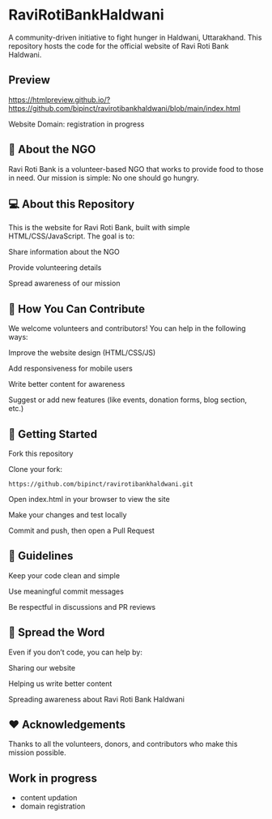 # RaviRotiBankHaldwani

A community-driven initiative to fight hunger in Haldwani, Uttarakhand.
This repository hosts the code for the official website of Ravi Roti Bank Haldwani.

## Preview

https://htmlpreview.github.io/?https://github.com/bipinct/ravirotibankhaldwani/blob/main/index.html

Website Domain: registration in progress

## 🌟 About the NGO

Ravi Roti Bank is a volunteer-based NGO that works to provide food to those in need. Our mission is simple: No one should go hungry.

## 💻 About this Repository

This is the website for Ravi Roti Bank, built with simple HTML/CSS/JavaScript.
The goal is to:

Share information about the NGO

Provide volunteering details

Spread awareness of our mission

## 🙌 How You Can Contribute

We welcome volunteers and contributors! You can help in the following ways:

Improve the website design (HTML/CSS/JS)

Add responsiveness for mobile users

Write better content for awareness

Suggest or add new features (like events, donation forms, blog section, etc.)

## 🚀 Getting Started

Fork this repository

Clone your fork:
```
https://github.com/bipinct/ravirotibankhaldwani.git
```
Open index.html in your browser to view the site

Make your changes and test locally

Commit and push, then open a Pull Request

## 📝 Guidelines

Keep your code clean and simple

Use meaningful commit messages

Be respectful in discussions and PR reviews

## 📢 Spread the Word

Even if you don’t code, you can help by:

Sharing our website

Helping us write better content

Spreading awareness about Ravi Roti Bank Haldwani

## ❤️ Acknowledgements

Thanks to all the volunteers, donors, and contributors who make this mission possible.

## Work in progress
* content updation
* domain registration
